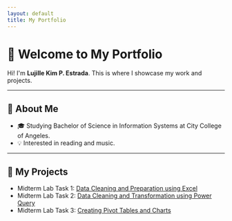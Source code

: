 ```yaml
---
layout: default
title: My Portfolio
---
```


# 👋 Welcome to My Portfolio  
Hi! I'm **Lujille Kim P. Estrada**. This is where I showcase my work and projects.

---

## 🌷 About Me  
- 🎓 Studying Bachelor of Science in Information Systems at City College of Angeles. 
- 💡 Interested in reading and music.

---

## 📂 My Projects  
- Midterm Lab Task 1: [Data Cleaning and Preparation using Excel](Midterm%20Task%201/README.md)
- Midterm Lab Task 2: [Data Cleaning and Transformation using Power Query](Midterm%20Task%202/README.md)
- Midterm Lab Task 3: [Creating Pivot Tables and Charts](Midterm%20Task%203/README.md)
